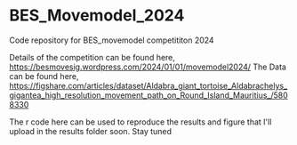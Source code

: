 # BES_Movemodel_2024
Code repository for BES_movemodel competititon 2024

Details of the competition can be found here, https://besmovesig.wordpress.com/2024/01/01/movemodel2024/
The Data can be found here, https://figshare.com/articles/dataset/Aldabra_giant_tortoise_Aldabrachelys_gigantea_high_resolution_movement_path_on_Round_Island_Mauritius_/5808330

The r code here can be used to reproduce the results and figure that I'll upload in the results folder soon.
Stay tuned

